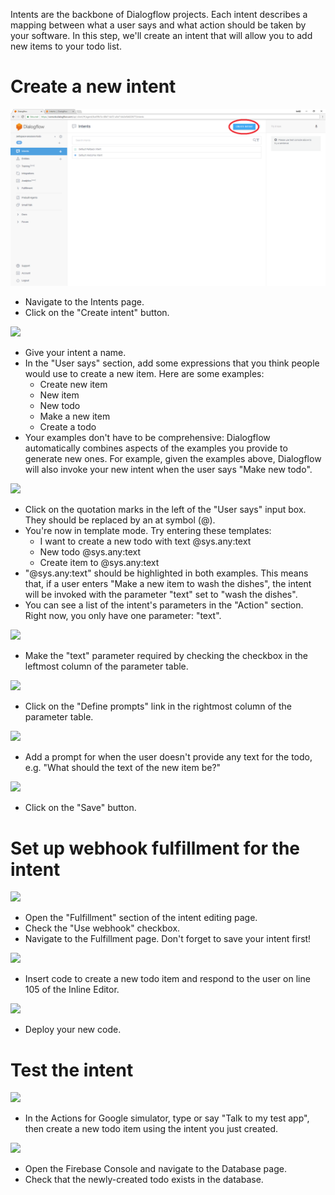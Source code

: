 Intents are the backbone of Dialogflow projects. Each intent describes a mapping between what a user says and what action should be taken by your software. In this step, we'll create an intent that will allow you to add new items to your todo list.

# Create a new intent

![](screenshots/01-creation-intent/01-create-intent.markedup.png)
- Navigate to the Intents page.
- Click on the "Create intent" button.

![](screenshots/01-creation-intent/...)
- Give your intent a name.
- In the "User says" section, add some expressions that you think people would use to create a new item. Here are some examples:
  - Create new item
  - New item
  - New todo
  - Make a new item
  - Create a todo
- Your examples don't have to be comprehensive: Dialogflow automatically combines aspects of the examples you provide to generate new ones. For example, given the examples above, Dialogflow will also invoke your new intent when the user says "Make new todo".

![](screenshots/01-creation-intent/...)
- Click on the quotation marks in the left of the "User says" input box. They should be replaced by an at symbol (@).
- You're now in template mode. Try entering these templates:
  - I want to create a new todo with text @sys.any:text
  - New todo @sys.any:text
  - Create item to @sys.any:text
- "@sys.any:text" should be highlighted in both examples. This means that, if a user enters "Make a new item to wash the dishes", the intent will be invoked with the parameter "text" set to "wash the dishes".
- You can see a list of the intent's parameters in the "Action" section. Right now, you only have one parameter: "text".

![](screenshots/01-creation-intent/...)
- Make the "text" parameter required by checking the checkbox in the leftmost column of the parameter table.

![](screenshots/01-creation-intent/...)
- Click on the "Define prompts" link in the rightmost column of the parameter table.

![](screenshots/01-creation-intent/...)
- Add a prompt for when the user doesn't provide any text for the todo, e.g. "What should the text of the new item be?"

![](screenshots/01-creation-intent/...)
- Click on the "Save" button.

# Set up webhook fulfillment for the intent

![](screenshots/01-creation-intent/...)
- Open the "Fulfillment" section of the intent editing page.
- Check the "Use webhook" checkbox.
- Navigate to the Fulfillment page. Don't forget to save your intent first!

![](screenshots/01-creation-intent/...)
- Insert code to create a new todo item and respond to the user on line 105 of the Inline Editor.

![](screenshots/01-creation-intent/...)
- Deploy your new code.

# Test the intent

![](screenshots/01-creation-intent/...)
- In the Actions for Google simulator, type or say "Talk to my test app", then create a new todo item using the intent you just created.

![](screenshots/01-creation-intent/...)
- Open the Firebase Console and navigate to the Database page.
- Check that the newly-created todo exists in the database.
